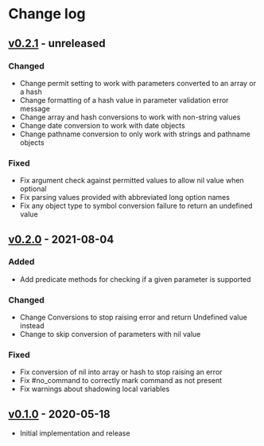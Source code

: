 # Change log

## [v0.2.1] - unreleased

### Changed
* Change permit setting to work with parameters converted to an array or a hash
* Change formatting of a hash value in parameter validation error message
* Change array and hash conversions to work with non-string values
* Change date conversion to work with date objects
* Change pathname conversion to only work with strings and pathname objects

### Fixed
* Fix argument check against permitted values to allow nil value when optional
* Fix parsing values provided with abbreviated long option names
* Fix any object type to symbol conversion failure to return an undefined value

## [v0.2.0] - 2021-08-04

### Added
* Add predicate methods for checking if a given parameter is supported

### Changed
* Change Conversions to stop raising error and return Undefined value instead
* Change to skip conversion of parameters with nil value

### Fixed
* Fix conversion of nil into array or hash to stop raising an error
* Fix #no_command to correctly mark command as not present
* Fix warnings about shadowing local variables

## [v0.1.0] - 2020-05-18

* Initial implementation and release

[v0.2.1]: https://github.com/piotrmurach/tty-option/compare/v0.2.0...v0.2.1
[v0.2.0]: https://github.com/piotrmurach/tty-option/compare/v0.1.0...v0.2.0
[v0.1.0]: https://github.com/piotrmurach/tty-option/compare/95179f0...v0.1.0
